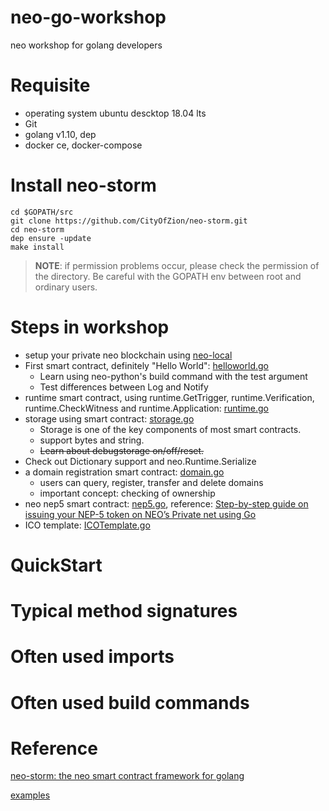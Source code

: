 # neo-go-workshop
neo workshop for golang developers
# Requisite
* operating system ubuntu descktop 18.04 lts
* Git
* golang v1.10, dep 
* docker ce, docker-compose

# Install neo-storm
```
cd $GOPATH/src
git clone https://github.com/CityOfZion/neo-storm.git
cd neo-storm
dep ensure -update
make install
```
> **NOTE**: if permission problems occur, please check the permission of the directory. Be careful with the GOPATH env between root and ordinary users.

# Steps in workshop
* setup your private neo blockchain using [neo-local](https://github.com/cityofzion/neo-local)
* First smart contract, definitely "Hello World": [helloworld.go](https://github.com/KickSeason/neo-go-workshop/tree/master/helloworld)
    * Learn using neo-python's build command with the test argument
    * Test differences between Log and Notify
* runtime smart contract, using runtime.GetTrigger, runtime.Verification, runtime.CheckWitness and runtime.Application: [runtime.go](https://github.com/CityOfZion/neo-storm/blob/master/examples/runtime/runtime.go)
* storage using smart contract: [storage.go](https://github.com/CityOfZion/neo-storm/blob/master/examples/storage/storage.go)
    * Storage is one of the key components of most smart contracts.
    * support bytes and string.
    * ~~Learn about debugstorage on/off/reset.~~
* Check out Dictionary support and neo.Runtime.Serialize
* a domain registration smart contract: [domain.go](https://github.com/KickSeason/neo-go-workshop/blob/master/domain/domain.go)
    * users can query, register, transfer and delete domains
    * important concept: checking of ownership
* neo nep5 smart contract: [nep5.go](https://github.com/CityOfZion/neo-storm/tree/master/examples/token), reference: [Step-by-step guide on issuing your NEP-5 token on NEO’s Private net using Go](https://medium.com/coinmonks/neo-token-contract-nep-5-in-go-f6b0102c59ee)
* ICO template: [ICOTemplate.go](https://github.com/KickSeason/neo-go-workshop/blob/master/ICOTemplate/ICOTemplate.go)

# QuickStart

# Typical method signatures

# Often used imports

# Often used build commands

# Reference
[neo-storm: the neo smart contract framework for golang](https://github.com/CityOfZion/neo-storm)

[examples](https://github.com/CityOfZion/neo-storm/tree/master/examples)
